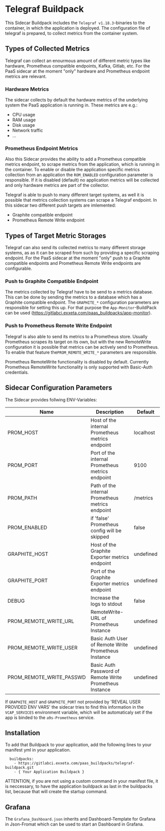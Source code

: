 # Telegraf Buildpack

This Sidecar Buildpack includes the `Telegraf v1.18.3`-binaries to the container, in which the application is deployed.
The configuration file of telegraf is prepared, to collect metrics from the container system.

## Types of Collected Metrics

Telegraf can collect an enourmous amount of different metric types like hardware, Prometheus compatible endpoints, Kafka, Gitlab, etc.
For the PaaS sidecar at the moment "only" hardware and Prometheus endpoint metrics are relevant. 

### Hardware Metrics

The sidecar collects by default the hardware metrics of the underlying system the PaaS application is running in.
These metrics are e.g.:
- CPU usage
- RAM usage
- Disk usage
- Network traffic
- ...

### Prometheus Endpoint Metrics

Also this Sidecar provides the ability to add a Prometheus compatible metrics endpoint, to scrape metrics from the application, which is running in the container.
To enable or disable the application specific metrics collection from an application the `ROM_ENABLED` configuration parameter is responsible. If it is disabled (default) no application metrics will be collected and only hardware metrics are part of the collector.

Telegraf is able to push to many different target systems, as well it is possible that metrics collection systems can scrape a Telegraf endpoint.
In this sidecar two different push targets are imlemented:
- Graphite compatible endpoint
- Prometheus Remote Write endpoint

## Types of Target Metric Storages

Telegraf can also send its collected metrics to many different storage systems, as as it can be scraped from such by providing a specific scraping endpoint.
For the PaaS sidecar at the moment "only" push to a Graphite compatible endpoints and Prometheus Remote Write endpoints are configurable. 

### Push to Graphite Compatible Endpoint

The metrics collected by Telegraf have to be send to a metrics database. This can be done by sending the metrics to a database which has a Graphite compatible endpoint. The `GRAPHITE_*` configuration parameters are responsible for setting this up.
For that purpose the `App-Monitor`-BuildPack can be used (https://gitlabci.exxeta.com/paas_buildpacks/app-monitor).

### Push to Prometheus Remote Write Endpoint

Telegraf is also able to send its metrics to a Prometheus store. Usually Prometheus scrapes its target on its own, but with the new RemoteWrite configuration it is possible that metrics can be actively send to Prometheus. To enable that feature the`PROM_REMOTE_WRITE_*` parameters are responsible.

Prometheus RemoteWrite functionality is disabled by default.
Currently Prometheus RemoteWrite functionality is only supported with Basic-Auth credentials.

## Sidecar Configuration Parameters

The Sidecar provides follwing ENV-Variables:

| Name                     | Description                                             | Default     |
| ------------------------ | ------------------------------------------------------- | ----------- |
| PROM_HOST                | Host of the internal Prometheus metrics endpoint        | localhost   |
| PROM_PORT                | Port of the internal Prometheus metrics endpoint        | 9100        |
| PROM_PATH                | Path of the internal Prometheus metrics endpoint        | /metrics    |
| PROM_ENABLED             | if 'false' Prometheus config will be skipped            | false       |
| GRAPHITE_HOST            | Host of the Graphite Exporter metrics endpoint          | undefined   |
| GRAPHITE_PORT            | Port of the Graphite Exporter metrics endpoint          | undefined   |
| DEBUG                    | Increase the logs to stdout                             | false       |
| PROM_REMOTE_WRITE_URL    | RemoteWrite-URL of Prometheus Instance                  | undefined   |
| PROM_REMOTE_WRITE_USER   | Basic Auth User of Remote Write Prometheus Instance     | undefined   |
| PROM_REMOTE_WRITE_PASSWD | Basic Auth Password of Remote Write Prometheus Instance | undefined   |

If `GRAPHITE_HOST` and `GRAPHITE_PORT` not provided by 'REVEAL USER PROVIDED ENV VARS' the sidecar tries to find this information in the `VCAP_SERVICES` environment variable, which will be automaticaly set if the app is binded to the `a9s-Prometheus` service.

## Installation

To add that Buildpack to your application, add the following lines to your manifest yml in your application.

```
  buildpacks:
    - https://gitlabci.exxeta.com/paas_buildpacks/telegraf-buildpack.git
    - { Your Application Buildpack }
```

ATTENTION, if you are not using a custom command in your manifest file, it is neccessary, to have the application buildpack as last in the buildpacks list, because that will create the startup command.

## Grafana
The `Grafana_Dashboard.json` inherits and Dashboard-Template for Grafana in Json-Fromat which can be used to start an Dashboard in Grafana.
